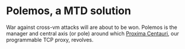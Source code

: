 # Polemos, a MTD solution
War against cross-vm attacks will are about to be won. Polemos is the manager and central axis (or pole) around which [Proxima Centauri](https://github.com/GreenPenguino/proxima-centauri), our programmable TCP proxy, revolves. 
